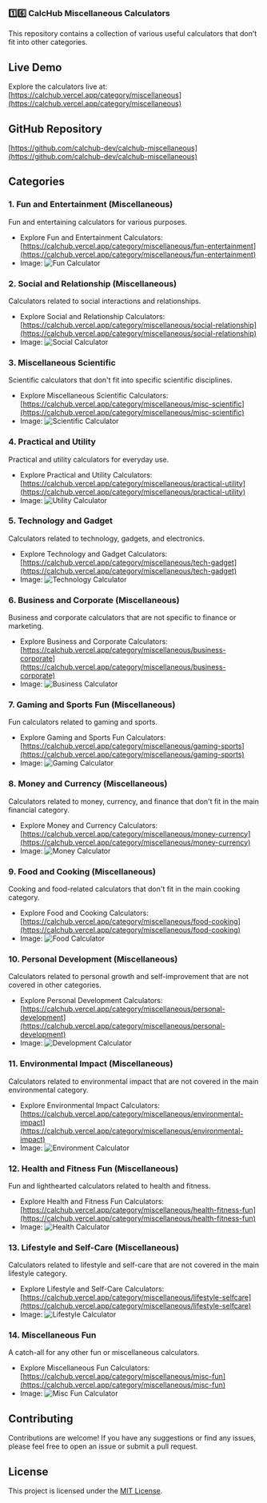 ### **1️⃣6️⃣ CalcHub Miscellaneous Calculators**
This repository contains a collection of various useful calculators that don't fit into other categories.

## Live Demo

Explore the calculators live at: [https://calchub.vercel.app/category/miscellaneous](https://calchub.vercel.app/category/miscellaneous)

## GitHub Repository

[https://github.com/calchub-dev/calchub-miscellaneous](https://github.com/calchub-dev/calchub-miscellaneous)

## Categories

### 1. Fun and Entertainment (Miscellaneous)

Fun and entertaining calculators for various purposes.

* Explore Fun and Entertainment Calculators: [https://calchub.vercel.app/category/miscellaneous/fun-entertainment](https://calchub.vercel.app/category/miscellaneous/fun-entertainment)
* Image: ![Fun Calculator](https://github.com/calchub-dev/calchub-miscellaneous/raw/main/images/fun-entertainment.png)

### 2. Social and Relationship (Miscellaneous)

Calculators related to social interactions and relationships.

* Explore Social and Relationship Calculators: [https://calchub.vercel.app/category/miscellaneous/social-relationship](https://calchub.vercel.app/category/miscellaneous/social-relationship)
* Image: ![Social Calculator](https://github.com/calchub-dev/calchub-miscellaneous/raw/main/images/social-relationship.png)

### 3. Miscellaneous Scientific

Scientific calculators that don't fit into specific scientific disciplines.

* Explore Miscellaneous Scientific Calculators: [https://calchub.vercel.app/category/miscellaneous/misc-scientific](https://calchub.vercel.app/category/miscellaneous/misc-scientific)
* Image: ![Scientific Calculator](https://github.com/calchub-dev/calchub-miscellaneous/raw/main/images/misc-scientific.png)

### 4. Practical and Utility

Practical and utility calculators for everyday use.

* Explore Practical and Utility Calculators: [https://calchub.vercel.app/category/miscellaneous/practical-utility](https://calchub.vercel.app/category/miscellaneous/practical-utility)
* Image: ![Utility Calculator](https://github.com/calchub-dev/calchub-miscellaneous/raw/main/images/practical-utility.png)

### 5. Technology and Gadget

Calculators related to technology, gadgets, and electronics.

* Explore Technology and Gadget Calculators: [https://calchub.vercel.app/category/miscellaneous/tech-gadget](https://calchub.vercel.app/category/miscellaneous/tech-gadget)
* Image: ![Technology Calculator](https://github.com/calchub-dev/calchub-miscellaneous/raw/main/images/tech-gadget.png)

### 6. Business and Corporate (Miscellaneous)

Business and corporate calculators that are not specific to finance or marketing.

* Explore Business and Corporate Calculators: [https://calchub.vercel.app/category/miscellaneous/business-corporate](https://calchub.vercel.app/category/miscellaneous/business-corporate)
* Image: ![Business Calculator](https://github.com/calchub-dev/calchub-miscellaneous/raw/main/images/business.png)

### 7. Gaming and Sports Fun (Miscellaneous)

Fun calculators related to gaming and sports.

* Explore Gaming and Sports Fun Calculators: [https://calchub.vercel.app/category/miscellaneous/gaming-sports](https://calchub.vercel.app/category/miscellaneous/gaming-sports)
* Image: ![Gaming Calculator](https://github.com/calchub-dev/calchub-miscellaneous/raw/main/images/gaming-sports.png)

### 8. Money and Currency (Miscellaneous)

Calculators related to money, currency, and finance that don't fit in the main financial category.

* Explore Money and Currency Calculators: [https://calchub.vercel.app/category/miscellaneous/money-currency](https://calchub.vercel.app/category/miscellaneous/money-currency)
* Image: ![Money Calculator](https://github.com/calchub-dev/calchub-miscellaneous/raw/main/images/money-currency.png)

### 9. Food and Cooking (Miscellaneous)

Cooking and food-related calculators that don't fit in the main cooking category.

* Explore Food and Cooking Calculators: [https://calchub.vercel.app/category/miscellaneous/food-cooking](https://calchub.vercel.app/category/miscellaneous/food-cooking)
* Image: ![Food Calculator](https://github.com/calchub-dev/calchub-miscellaneous/raw/main/images/food-cooking.png)

### 10. Personal Development (Miscellaneous)

Calculators related to personal growth and self-improvement that are not covered in other categories.

* Explore Personal Development Calculators: [https://calchub.vercel.app/category/miscellaneous/personal-development](https://calchub.vercel.app/category/miscellaneous/personal-development)
* Image: ![Development Calculator](https://github.com/calchub-dev/calchub-miscellaneous/raw/main/images/personal-development.png)

### 11. Environmental Impact (Miscellaneous)

Calculators related to environmental impact that are not covered in the main environmental category.

* Explore Environmental Impact Calculators: [https://calchub.vercel.app/category/miscellaneous/environmental-impact](https://calchub.vercel.app/category/miscellaneous/environmental-impact)
* Image: ![Environment Calculator](https://github.com/calchub-dev/calchub-miscellaneous/raw/main/images/environmental-impact.png)

### 12. Health and Fitness Fun (Miscellaneous)

Fun and lighthearted calculators related to health and fitness.

* Explore Health and Fitness Fun Calculators: [https://calchub.vercel.app/category/miscellaneous/health-fitness-fun](https://calchub.vercel.app/category/miscellaneous/health-fitness-fun)
* Image: ![Health Calculator](https://github.com/calchub-dev/calchub-miscellaneous/raw/main/images/health-fitness-fun.png)

### 13. Lifestyle and Self-Care (Miscellaneous)

Calculators related to lifestyle and self-care that are not covered in the main lifestyle category.

* Explore Lifestyle and Self-Care Calculators: [https://calchub.vercel.app/category/miscellaneous/lifestyle-selfcare](https://calchub.vercel.app/category/miscellaneous/lifestyle-selfcare)
* Image: ![Lifestyle Calculator](https://github.com/calchub-dev/calchub-miscellaneous/raw/main/images/lifestyle-selfcare.png)

### 14. Miscellaneous Fun

A catch-all for any other fun or miscellaneous calculators.

* Explore Miscellaneous Fun Calculators: [https://calchub.vercel.app/category/miscellaneous/misc-fun](https://calchub.vercel.app/category/miscellaneous/misc-fun)
* Image: ![Misc Fun Calculator](https://github.com/calchub-dev/calchub-miscellaneous/raw/main/images/misc-fun.png)

## Contributing

Contributions are welcome! If you have any suggestions or find any issues, please feel free to open an issue or submit a pull request.

## License

This project is licensed under the [MIT License](LICENSE).
